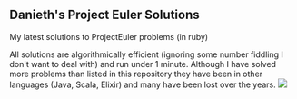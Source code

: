 ## Danieth's Project Euler Solutions ##
My latest solutions to ProjectEuler problems (in ruby)

All solutions are algorithmically efficient (ignoring some number fiddling I don't want to deal with) and run under 1 minute. Although I have solved more problems than listed in this repository they have been in other languages (Java, Scala, Elixir) and many have been lost over the years.
![](https://projecteuler.net/profile/Danieth.png)
